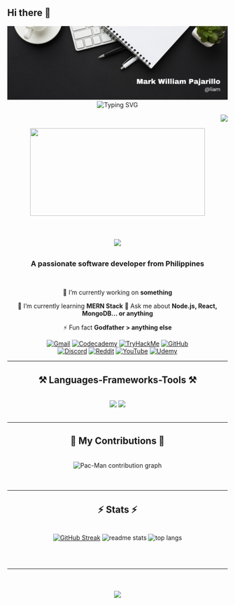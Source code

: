 ## Hi there 👋
<p align="center">
  <img src="pics/header.png">
    <img src="https://readme-typing-svg.herokuapp.com/?color=000000&size=35&center=true&vCenter=true&width=500&height=70&duration=4000&lines=Hi+There!+👋;+I'm Liam!" alt="Typing SVG" />
</p>

<img align="right" src="https://visitor-badge.laobi.icu/badge?page_id=selerqc.selerqc" />
<br/>
<p align="center">
  <img src="https://media4.giphy.com/media/2meJwKScDagGBB0wSV/200.webp" width="400" height="200"/>
</p>
<h1 align="center">
    <img src="https://readme-typing-svg.herokuapp.com/?color=whitefont=Righteous&size=35&center=true&vCenter=true&width=500&height=70&duration=4000&lines=Hi+There!+👋;+I'm+Charles+Agustin!;" />
</h1>


<h3 align="center">A passionate software developer from Philippines</h3>

<br/>

<div align="center">
 
 🔭 I’m currently working on **something**
 
 🌱 I’m currently learning **MERN Stack**
💬 Ask me about **Node.js, React, MongoDB... or anything**

⚡ Fun fact **Godfather > anything else**

 </div>
 
<div align="center"> 
 <p align="center">
  <a href="mailto:agustincharles34@gmail.com"><img src="https://img.shields.io/badge/Gmail-D14836?style=for-the-badge&logo=gmail&logoColor=white" alt="Gmail"/></a> 
  <a href="https://www.codecademy.com/profiles/selerqc"><img src="https://img.shields.io/badge/Codecademy-1F4056?style=for-the-badge&logo=codecademy&logoColor=white" alt="Codecademy"/></a> 
  <a href="https://tryhackme.com/p/hedcagustin"><img src="https://img.shields.io/badge/TryHackMe-0FA47F?style=for-the-badge&logo=tryhackme&logoColor=white" alt="TryHackMe"/></a> 
  <a href="https://github.com/selerqc"><img src="https://img.shields.io/badge/GitHub-181717?style=for-the-badge&logo=github&logoColor=white" alt="GitHub"/></a> <br>
  <a href="https://discord.com/"><img src="https://img.shields.io/badge/Discord-5865F2?style=for-the-badge&logo=discord&logoColor=white" alt="Discord"/></a> 
  <a href="https://reddit.com/"><img src="https://img.shields.io/badge/Reddit-FF4500?style=for-the-badge&logo=reddit&logoColor=white" alt="Reddit"/></a> 
  <a href="https://www.youtube.com/"><img src="https://img.shields.io/badge/YouTube-FF0000?style=for-the-badge&logo=youtube&logoColor=white" alt="YouTube"/></a> 
  <a href="https://www.udemy.com/"><img src="https://img.shields.io/badge/Udemy-a435f0?style=for-the-badge&logo=udemy&logoColor=white" alt="Udemy"/></a> 
</p>
</div>

 <hr/>
 
<h2 align="center">⚒️ Languages-Frameworks-Tools ⚒️</h2>
<br/>
<div align="center">
    <img src="https://skillicons.dev/icons?i=react,mui,html,css,vscode,github,figma,tailwind,git,npm,java,postgres" />
    <img src="https://skillicons.dev/icons?i=nodejs,javascript,express,mongodb,mysql,postman,androidstudio,cs,kotlin,bun,bash,vite" /><br>
</div>


<br/>
<hr/>

<div align="center">
  <h2>🐍 My Contributions 🐍</h2>
  <br>
<!--   <img alt="snake eating my contributions" src="https://raw.githubusercontent.com//selerqc/selerqc/output/github-contribution-grid-snake.svg" /> -->
  <picture>
  <source media="(prefers-color-scheme: dark)" srcset="https://raw.githubusercontent.com/selerqc/selerqc/output/pacman-contribution-graph-dark.svg">
  <source media="(prefers-color-scheme: light)" srcset="https://raw.githubusercontent.com/selerqc/selerqc/output/pacman-contribution-graph.svg">
  <img alt="Pac-Man contribution graph" src="https://raw.githubusercontent.com/selerqc/selerqc/output/pacman-contribution-graph.svg">
</picture>
  <br/><br/><br/>
</div>

<hr/>

<h2 align="center">⚡ Stats ⚡</h2>
<br>

<div align=center>
  <a href="https://github.com/selerqc/github-readme-streak-stats"><img width="40%" src="https://streak-stats.demolab.com?user=selerqc&theme=radical" alt="GitHub Streak"/></a>
  <img width="38%" src="https://github-readme-stats.vercel.app/api?username=selerqc&show_icons=true&theme=radical&rank_icon=github&border_radius=10" alt="readme stats" />
  <img width="38% align="center" src="https://github-readme-stats-salesp07.vercel.app/api/top-langs/?username=salesp07&hide=HTML&langs_count=8&layout=compact&theme=radical&border_radius=10&size_weight=0.5&count_weight=0.5&exclude_repo=github-readme-stats" alt="top langs" />
</div>

<br/><br/>

<hr/>


<h1 align="center">
    <img src="https://readme-typing-svg.herokuapp.com/?color=whitefont=Righteous&size=35&center=true&vCenter=true&width=500&height=70&duration=4000&lines=👋Konichiwarts" />
</h1>

<br/>
